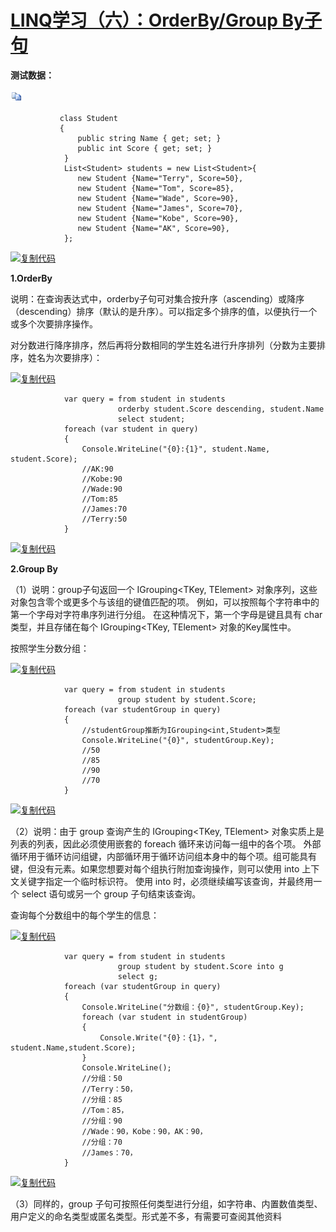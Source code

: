 # [LINQ学习（六）：OrderBy/Group By子句](https://www.cnblogs.com/ForEvErNoME/archive/2012/07/26/2608424.html)





**测试数据：**

[![复制代码](LINQ%E5%AD%A6%E4%B9%A0%EF%BC%88%E5%85%AD%EF%BC%89%EF%BC%9AOrderByGroup%20By%E5%AD%90%E5%8F%A5.assets/copycode-1579247783950.gif)](javascript:void(0);)

```
           class Student
           {
               public string Name { get; set; }
               public int Score { get; set; }
            }
            List<Student> students = new List<Student>{
               new Student {Name="Terry", Score=50},          
               new Student {Name="Tom", Score=85},
               new Student {Name="Wade", Score=90},
               new Student {Name="James", Score=70},
               new Student {Name="Kobe", Score=90},
               new Student {Name="AK", Score=90},             
            };
```

[![复制代码](https://common.cnblogs.com/images/copycode.gif)](javascript:void(0);)

 

**1.OrderBy**

说明：在查询表达式中，orderby子句可对集合按升序（ascending）或降序（descending）排序（默认的是升序）。可以指定多个排序的值，以便执行一个或多个次要排序操作。

对分数进行降序排序，然后再将分数相同的学生姓名进行升序排列（分数为主要排序，姓名为次要排序）：

[![复制代码](https://common.cnblogs.com/images/copycode.gif)](javascript:void(0);)

```
            var query = from student in students
                        orderby student.Score descending, student.Name
                        select student;
            foreach (var student in query)
            {
                Console.WriteLine("{0}:{1}", student.Name, student.Score);
                //AK:90
                //Kobe:90
                //Wade:90
                //Tom:85
                //James:70
                //Terry:50
            }
```

[![复制代码](https://common.cnblogs.com/images/copycode.gif)](javascript:void(0);)

 

 **2.Group By**

 （1）说明：group子句返回一个 IGrouping<TKey, TElement> 对象序列，这些对象包含零个或更多个与该组的键值匹配的项。 例如，可以按照每个字符串中的第一个字母对字符串序列进行分组。 在这种情况下，第一个字母是键且具有 char 类型，并且存储在每个 IGrouping<TKey, TElement> 对象的Key属性中。

按照学生分数分组：

[![复制代码](https://common.cnblogs.com/images/copycode.gif)](javascript:void(0);)

```
            var query = from student in students
                        group student by student.Score;
            foreach (var studentGroup in query)
            {
                //studentGroup推断为IGrouping<int,Student>类型
                Console.WriteLine("{0}", studentGroup.Key);
                //50
                //85
                //90
                //70
            }
```

[![复制代码](https://common.cnblogs.com/images/copycode.gif)](javascript:void(0);)

 

（2）说明：由于 group 查询产生的 IGrouping<TKey, TElement> 对象实质上是列表的列表，因此必须使用嵌套的 foreach 循环来访问每一组中的各个项。 外部循环用于循环访问组键，内部循环用于循环访问组本身中的每个项。组可能具有键，但没有元素。如果您想要对每个组执行附加查询操作，则可以使用 into 上下文关键字指定一个临时标识符。 使用 into 时，必须继续编写该查询，并最终用一个 select 语句或另一个 group 子句结束该查询。

查询每个分数组中的每个学生的信息：

[![复制代码](https://common.cnblogs.com/images/copycode.gif)](javascript:void(0);)

```
            var query = from student in students
                        group student by student.Score into g
                        select g;
            foreach (var studentGroup in query)
            {
                Console.WriteLine("分数组：{0}", studentGroup.Key);
                foreach (var student in studentGroup)
                {
                    Console.Write("{0}：{1}，", student.Name,student.Score);
                }
                Console.WriteLine();
                //分组：50
                //Terry：50，
                //分组：85
                //Tom：85，
                //分组：90
                //Wade：90，Kobe：90，AK：90，
                //分组：70
                //James：70，
            }
```

[![复制代码](https://common.cnblogs.com/images/copycode.gif)](javascript:void(0);)

 

（3）同样的，group 子句可按照任何类型进行分组，如字符串、内置数值类型、用户定义的命名类型或匿名类型。形式差不多，有需要可查阅其他资料

 
